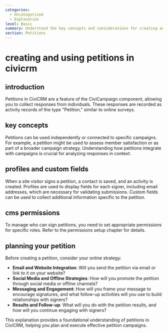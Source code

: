 ```yaml
---
categories:
  - Uncategorized
  - Explanation
level: Basic
summary: Understand the key concepts and considerations for creating and using petitions in CiviCRM.
section: Petitions
---
```


# creating and using petitions in civicrm

## introduction
Petitions in CiviCRM are a feature of the CiviCampaign component, allowing you to collect responses from individuals. These responses are recorded as activity records of the type "Petition," similar to online surveys.

## key concepts
Petitions can be used independently or connected to specific campaigns. For example, a petition might be used to assess member satisfaction or as part of a broader campaign strategy. Understanding how petitions integrate with campaigns is crucial for analyzing responses in context.

## profiles and custom fields
When a site visitor signs a petition, a contact is saved, and an activity is created. Profiles are used to display fields for each signer, including email addresses, which are necessary for validating submissions. Custom fields can be used to collect additional information specific to the petition.

## cms permissions
To manage who can sign petitions, you need to set appropriate permissions for specific roles. Refer to the permissions setup chapter for details.

## planning your petition
Before creating a petition, consider your online strategy:

- **Email and Website Integration**: Will you send the petition via email or link to it on your website?
- **Social Media and Offline Strategies**: How will you promote the petition through social media or offline channels?
- **Messaging and Engagement**: How will you frame your message to encourage signatures, and what follow-up activities will you use to build relationships with signers?
- **Results and Follow-up**: What will you do with the petition results, and how will you continue engaging with signers?

This explanation provides a foundational understanding of petitions in CiviCRM, helping you plan and execute effective petition campaigns.
